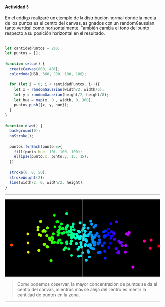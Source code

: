 #### Actividad 5

En el código realizaré un ejemplo de la distribución normal donde la media de los puntos es el centro del canvas, asignados con un randomGaussian tanto vertical como horizontalmente. También cambia el tono del punto respecto a su posición horizontal en el resultado.

```js

let cantidadPuntos = 200;
let puntos = [];

function setup() {
  createCanvas(800, 400);
  colorMode(HSB, 360, 100, 100, 100);
  
  for (let i = 0; i < cantidadPuntos; i++){
    let x = randomGaussian(width/2, width/6);
    let y = randomGaussian(height/2, height/8);
    let hue = map(x, 0 , width, 0, 360);
    puntos.push({x, y, hue});
  }
}

function draw() {
  background(0);
  noStroke();
  
  puntos.forEach(punto =>{
    fill(punto.hue, 100, 100, 100);
    ellipse(punto.x, punto.y, 15, 15);
  })
  
  stroke(0, 0, 50);
  strokeWeight(2);
  line(width/2, 0, width/2, height);
}

```
---
![Resultado](../../../../assets/unit1/act5_resultado.png)

> Como podemos observar, la mayor concentración de puntos se da al centro del canvas, mientras más se aleja del centro es menor la cantidad de puntos en la zona.
---

